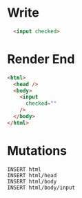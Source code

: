 # Write
```html
  <input checked>
```

# Render End
```html
<html>
  <head />
  <body>
    <input
      checked=""
    />
  </body>
</html>
```

# Mutations
```
INSERT html
INSERT html/head
INSERT html/body
INSERT html/body/input
```